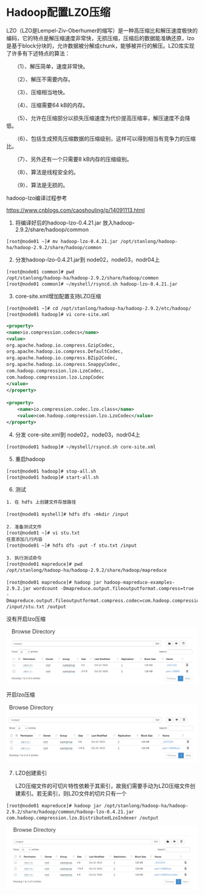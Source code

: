 # Hadoop配置LZO压缩

LZO（LZO是Lempel-Ziv-Oberhumer的缩写）是一种高压缩比和解压速度极快的编码，它的特点是解压缩速度非常快，无损压缩，压缩后的数据能准确还原，lzo是基于block分块的，允许数据被分解成chunk，能够被并行的解压。LZO库实现了许多有下述特点的算法：

　　（1）、解压简单，速度非常快。 

　　（2）、解压不需要内存。

　　（3）、压缩相当地快。

　　（4）、压缩需要64 kB的内存。

　　（5）、允许在压缩部分以损失压缩速度为代价提高压缩率，解压速度不会降低。

　　（6）、包括生成预先压缩数据的压缩级别，这样可以得到相当有竞争力的压缩比。

　　（7）、另外还有一个只需要8 kB内存的压缩级别。

　　（8）、算法是线程安全的。

　　（9）、算法是无损的。

hadoop-lzo编译过程参考

https://www.cnblogs.com/caoshouling/p/14091113.html

1. 将编译好后的hadoop-lzo-0.4.21.jar 放入hadoop-2.9.2/share/hadoop/common

```shell
[root@node01 ~]# mv hadoop-lzo-0.4.21.jar /opt/stanlong/hadoop-ha/hadoop-2.9.2/share/hadoop/common
```

2. 分发hadoop-lzo-0.4.21.jar到 node02，node03，nodr04上

```shell
[root@node01 common]# pwd
/opt/stanlong/hadoop-ha/hadoop-2.9.2/share/hadoop/common
[root@node01 common]# ~/myshell/rsyncd.sh hadoop-lzo-0.4.21.jar
```

3. core-site.xml增加配置支持LZO压缩

```shell
[root@node01 ~]# cd /opt/stanlong/hadoop-ha/hadoop-2.9.2/etc/hadoop/
[root@node01 hadoop]# vi core-site.xml
```

```xml
<property>
<name>io.compression.codecs</name>
<value>
org.apache.hadoop.io.compress.GzipCodec,
org.apache.hadoop.io.compress.DefaultCodec,
org.apache.hadoop.io.compress.BZip2Codec,
org.apache.hadoop.io.compress.SnappyCodec,
com.hadoop.compression.lzo.LzoCodec,
com.hadoop.compression.lzo.LzopCodec
</value>
</property>

<property>
    <name>io.compression.codec.lzo.class</name>
    <value>com.hadoop.compression.lzo.LzoCodec</value>
</property>
```

4. 分发 core-site.xml到 node02，node03，nodr04上

```shell
[root@node01 hadoop]# ~/myshell/rsyncd.sh core-site.xml 
```

5. 重启hadoop

```shell
[root@node01 hadoop]# stop-all.sh
[root@node01 hadoop]# start-all.sh
```

6. 测试

```shell
1. 在 hdfs 上创建文件存放路径

[root@node01 myshell]# hdfs dfs -mkdir /input

2. 准备测试文件 
[root@node01 ~]# vi stu.txt
任意添加几行内容
[root@node01 ~]# hdfs dfs -put -f stu.txt /input

3. 执行测试命令
[root@node01 mapreduce]# pwd
/opt/stanlong/hadoop-ha/hadoop-2.9.2/share/hadoop/mapreduce

[root@node01 mapreduce]# hadoop jar hadoop-mapreduce-examples-2.9.2.jar wordcount -Dmapreduce.output.fileoutputformat.compress=true -Dmapreduce.output.fileoutputformat.compress.codec=com.hadoop.compression.lzo.LzopCodec /input/stu.txt /output
```

没有开启lzo压缩

![](./doc/15.png)

开启lzo压缩

![](./doc/16.png)

7. LZO创建索引

   LZO压缩文件的可切片特性依赖于其索引，故我们需要手动为LZO压缩文件创建索引。若无索引，则LZO文件的切片只有一个

```pwd
[root@node01 mapreduce]# hadoop jar /opt/stanlong/hadoop-ha/hadoop-2.9.2/share/hadoop/common/hadoop-lzo-0.4.21.jar com.hadoop.compression.lzo.DistributedLzoIndexer /output
```

![](./doc/17.png)